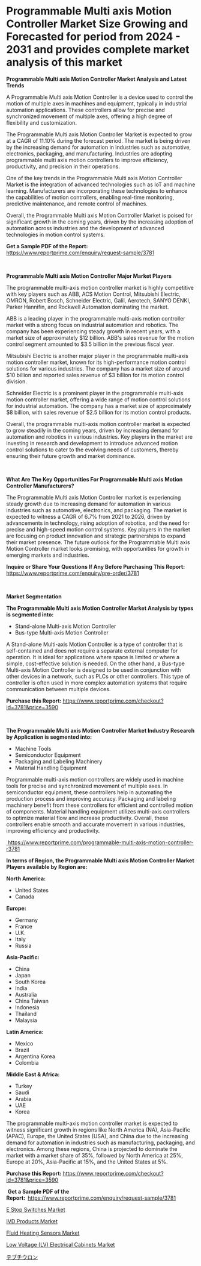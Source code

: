 <p><h1>Programmable Multi axis Motion Controller Market Size Growing and Forecasted for period from 2024 - 2031 and provides complete market analysis of this market</h1></p><p><strong>Programmable Multi axis Motion Controller Market Analysis and Latest Trends</strong></p>
<p><p>A Programmable Multi axis Motion Controller is a device used to control the motion of multiple axes in machines and equipment, typically in industrial automation applications. These controllers allow for precise and synchronized movement of multiple axes, offering a high degree of flexibility and customization.</p><p>The Programmable Multi axis Motion Controller Market is expected to grow at a CAGR of 11.10% during the forecast period. The market is being driven by the increasing demand for automation in industries such as automotive, electronics, packaging, and manufacturing. Industries are adopting programmable multi axis motion controllers to improve efficiency, productivity, and precision in their operations.</p><p>One of the key trends in the Programmable Multi axis Motion Controller Market is the integration of advanced technologies such as IoT and machine learning. Manufacturers are incorporating these technologies to enhance the capabilities of motion controllers, enabling real-time monitoring, predictive maintenance, and remote control of machines.</p><p>Overall, the Programmable Multi axis Motion Controller Market is poised for significant growth in the coming years, driven by the increasing adoption of automation across industries and the development of advanced technologies in motion control systems.</p></p>
<p><strong>Get a Sample PDF of the Report:&nbsp;</strong> <a href="https://www.reportprime.com/enquiry/request-sample/3781">https://www.reportprime.com/enquiry/request-sample/3781</a></p>
<p>&nbsp;</p>
<p><strong>Programmable Multi axis Motion Controller Major Market Players</strong></p>
<p><p>The programmable multi-axis motion controller market is highly competitive with key players such as ABB, ACS Motion Control, Mitsubishi Electric, OMRON, Robert Bosch, Schneider Electric, Galil, Aerotech, SANYO DENKI, Parker Hannifin, and Rockwell Automation dominating the market.</p><p>ABB is a leading player in the programmable multi-axis motion controller market with a strong focus on industrial automation and robotics. The company has been experiencing steady growth in recent years, with a market size of approximately $12 billion. ABB's sales revenue for the motion control segment amounted to $3.5 billion in the previous fiscal year.</p><p>Mitsubishi Electric is another major player in the programmable multi-axis motion controller market, known for its high-performance motion control solutions for various industries. The company has a market size of around $10 billion and reported sales revenue of $3 billion for its motion control division.</p><p>Schneider Electric is a prominent player in the programmable multi-axis motion controller market, offering a wide range of motion control solutions for industrial automation. The company has a market size of approximately $8 billion, with sales revenue of $2.5 billion for its motion control products.</p><p>Overall, the programmable multi-axis motion controller market is expected to grow steadily in the coming years, driven by increasing demand for automation and robotics in various industries. Key players in the market are investing in research and development to introduce advanced motion control solutions to cater to the evolving needs of customers, thereby ensuring their future growth and market dominance.</p></p>
<p>&nbsp;</p>
<p><strong>What Are The Key Opportunities For Programmable Multi axis Motion Controller Manufacturers?</strong></p>
<p><p>The Programmable Multi axis Motion Controller market is experiencing steady growth due to increasing demand for automation in various industries such as automotive, electronics, and packaging. The market is expected to witness a CAGR of 6.7% from 2021 to 2026, driven by advancements in technology, rising adoption of robotics, and the need for precise and high-speed motion control systems. Key players in the market are focusing on product innovation and strategic partnerships to expand their market presence. The future outlook for the Programmable Multi axis Motion Controller market looks promising, with opportunities for growth in emerging markets and industries.</p></p>
<p><strong>Inquire or Share Your Questions If Any Before Purchasing This Report:</strong> <a href="https://www.reportprime.com/enquiry/pre-order/3781">https://www.reportprime.com/enquiry/pre-order/3781</a></p>
<p>&nbsp;</p>
<p><strong>Market Segmentation</strong></p>
<p><strong>The Programmable Multi axis Motion Controller Market Analysis by types is segmented into:</strong></p>
<p><ul><li>Stand-alone Multi-axis Motion Controller</li><li>Bus-type Multi-axis Motion Controller</li></ul></p>
<p><p>A Stand-alone Multi-axis Motion Controller is a type of controller that is self-contained and does not require a separate external computer for operation. It is ideal for applications where space is limited or where a simple, cost-effective solution is needed. On the other hand, a Bus-type Multi-axis Motion Controller is designed to be used in conjunction with other devices in a network, such as PLCs or other controllers. This type of controller is often used in more complex automation systems that require communication between multiple devices.</p></p>
<p><strong>Purchase this Report:&nbsp;</strong><a href="https://www.reportprime.com/checkout?id=3781&price=3590">https://www.reportprime.com/checkout?id=3781&price=3590</a></p>
<p>&nbsp;</p>
<p><strong>The Programmable Multi axis Motion Controller Market Industry Research by Application is segmented into:</strong></p>
<p><ul><li>Machine Tools</li><li>Semiconductor Equipment</li><li>Packaging and Labeling Machinery</li><li>Material Handling Equipment</li></ul></p>
<p><p>Programmable multi-axis motion controllers are widely used in machine tools for precise and synchronized movement of multiple axes. In semiconductor equipment, these controllers help in automating the production process and improving accuracy. Packaging and labeling machinery benefit from these controllers for efficient and controlled motion of components. Material handling equipment utilizes multi-axis controllers to optimize material flow and increase productivity. Overall, these controllers enable smooth and accurate movement in various industries, improving efficiency and productivity.</p></p>
<p><a href="https://www.reportprime.com/programmable-multi-axis-motion-controller-r3781">&nbsp;https://www.reportprime.com/programmable-multi-axis-motion-controller-r3781</a></p>
<p><strong>In terms of Region, the Programmable Multi axis Motion Controller Market Players available by Region are:</strong></p>
<p>
    <p> <strong> North America: </strong>
        <ul>
            <li>United States</li>
            <li>Canada</li>
        </ul>
        </p> 
    <p> <strong> Europe: </strong>
        <ul>
            <li>Germany</li>
            <li>France</li>
            <li>U.K.</li>
            <li>Italy</li>
            <li>Russia</li>
        </ul>
        </p> 
    <p> <strong> Asia-Pacific: </strong>
        <ul>
            <li>China</li>
            <li>Japan</li>
            <li>South Korea</li>
            <li>India</li>
            <li>Australia</li>
            <li>China Taiwan</li>
            <li>Indonesia</li>
            <li>Thailand</li>
            <li>Malaysia</li>
        </ul>
        </p> 
    <p> <strong> Latin America: </strong>
        <ul>
            <li>Mexico</li>
            <li>Brazil</li>
            <li>Argentina Korea</li>
            <li>Colombia</li>
        </ul>
        </p> 
    <p> <strong> Middle East & Africa: </strong>
        <ul>
            <li>Turkey</li>
            <li>Saudi</li>
            <li>Arabia</li>
            <li>UAE</li>
            <li>Korea</li>
        </ul>
    </p>
    </p>
<p><p>The programmable multi-axis motion controller market is expected to witness significant growth in regions like North America (NA), Asia-Pacific (APAC), Europe, the United States (USA), and China due to the increasing demand for automation in industries such as manufacturing, packaging, and electronics. Among these regions, China is projected to dominate the market with a market share of 35%, followed by North America at 25%, Europe at 20%, Asia-Pacific at 15%, and the United States at 5%.</p></p>
<p><strong>Purchase this Report: </strong><a href="https://www.reportprime.com/checkout?id=3781&price=3590">https://www.reportprime.com/checkout?id=3781&price=3590</a></p>
<p>&nbsp;<strong>Get a Sample PDF of the Report:&nbsp;&nbsp;</strong><a href="https://www.reportprime.com/enquiry/request-sample/3781">https://www.reportprime.com/enquiry/request-sample/3781</a></p>
<p><strong></strong></p>
<p><p><a href="https://github.com/zolotuy145/Market-Research-Report-List-1/blob/main/e-stop-switches-market.md">E Stop Switches Market</a></p><p><a href="https://issuu.com/reportprime-2/docs/ivd-products-market-size-2030.pptx">IVD Products Market</a></p><p><a href="https://github.com/Hunterico88/Market-Research-Report-List-1/blob/main/fluid-heating-sensors-market.md">Fluid Heating Sensors Market</a></p><p><a href="https://medium.com/@kimvicki3211/low-voltage-lv-electrical-cabinets-market-report-by-product-type-steel-plastic-others-end-use-9a6d55a6d290">Low Voltage (LV) Electrical Cabinets Market</a></p><p><a href="https://medium.com/@diegoskiles2023/%E3%83%86%E3%83%96%E3%83%81%E3%82%A6%E3%83%AD%E3%83%B3%E5%B8%82%E5%A0%B4-%E3%82%B0%E3%83%AD%E3%83%BC%E3%83%90%E3%83%AB%E3%81%8A%E3%82%88%E3%81%B3%E5%9C%B0%E5%9F%9F%E5%88%86%E6%9E%90-%E5%9C%B0%E5%9F%9F-%E5%9B%BD%E3%83%AC%E3%83%99%E3%83%AB%E5%88%86%E6%9E%90-%E7%AB%B6%E4%BA%89%E7%92%B0%E5%A2%83%E3%81%AB%E7%84%A6%E7%82%B9%E3%82%92%E5%BD%93%E3%81%A6%E3%81%9F%E5%88%86%E6%9E%90%E3%81%A8%E4%BA%88%E6%B8%AC-2024%E5%B9%B4-2031%E5%B9%B4-e2915bbff746">テブチウロン</a></p></p>